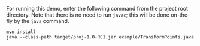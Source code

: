 For running this demo, enter the following command from the project root
directory. Note that there is no need to run `javac`; this will be done
on-the-fly by the `java` command.

```
mvn install
java --class-path target/proj-1.0-RC1.jar example/TransformPoints.java
```
